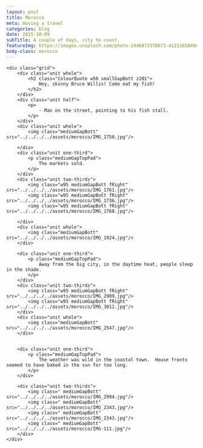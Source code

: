 ```yaml
---
layout: post
title: Morocco
meta: Having a travel
categories: blog
date: 2015-10-09 
subTitle: A couple of days, city to coast.
featureImg: https://images.unsplash.com/photo-1446873378673-4115165849e1?ixlib=rb-0.3.5&q=80&fm=jpg&crop=entropy&w=1080&fit=max&s=a2eb8991d719f130341c45917504305e
body-class: morocco 
---
```


<div class="wider"> 

	<div class="grid">
		<div class="unit whole">
			<h2 class="ColourQuote w50 smallGapBott z201">
				Hey, skinny Bruce Willis! Come eat my fish!
			</h2>
		</div>
		<div class="unit half">	
			<p>
				- Man on the street, pointing to his fish stall.
			</p>
		</div>
		<div class="unit whole">
			<img class="mediumGapBott" src="../../../../assets/morocco/IMG_1750.jpg"/>
			
		</div>
		<div class="unit one-third">
			<p class="mediumGapTopPad">
				The markets sold.
			</p>		
		</div>		
		<div class="unit two-thirds">
			<img class="w95 mediumGapBott fRight" src="../../../../assets/morocco/IMG_1761.jpg"/>
			<img class="w95 mediumGapBott fRight" src="../../../../assets/morocco/IMG_1736.jpg"/>
			<img class="w95 mediumGapBott fRight" src="../../../../assets/morocco/IMG_1768.jpg"/>
			
		</div>			
		<div class="unit whole">
			<img class="mediumGapBott" src="../../../../assets/morocco/IMG_1924.jpg"/>
		</div>

		<div class="unit one-third">
			<p class="mediumGapTopPad">
				Away from the big city, in the daytime heat, people sleep in the shade.
			</p>		
		</div>		
		<div class="unit two-thirds">
			<img class="w95 mediumGapBott fRight" src="../../../../assets/morocco/IMG_2909.jpg"/>
			<img class="w95 mediumGapBott fRight" src="../../../../assets/morocco/IMG_3011.jpg"/>
		</div>	
		<div class="unit whole">
			<img class="mediumGapBott" src="../../../../assets/morocco/IMG_2547.jpg"/>
		</div>


		<div class="unit one-third">
			<p class="mediumGapTopPad">
				The weather was wild in the coastal town.  House fronts seemed to have baked in the sun for too long. 
			</p>		
		</div>		

		<div class="unit two-thirds">
			<img class=" mediumGapBott" src="../../../../assets/morocco/IMG_2994.jpg"/>
			<img class=" mediumGapBott" src="../../../../assets/morocco/IMG_2343.jpg"/>
			<img class=" mediumGapBott" src="../../../../assets/morocco/IMG_2343.jpg"/>
			<img class=" mediumGapBott" src="../../../../assets/morocco/IMG-111.jpg"/>		
		</div>
	</div>

</div>

